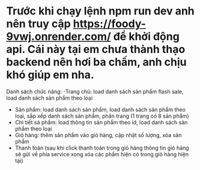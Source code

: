 # Trước khi chạy lệnh npm run dev anh nên truy cập https://foody-9vwj.onrender.com/ để khởi động api. Cái này tại em chưa thành thạo backend nên hơi ba chấm, anh chịu khó giúp em nha.

Danh sách chức năng:
-Trang chủ: load danh sách sản phẩm flash sale, load danh sách sản phẩm theo loại
- Sản phẩm: load danh sách sản phẩm, load danh sách sản phẩm theo loại, sắp xếp danh sách sản phẩm, phân trang (1 trang có 8 sản phẩm)
- Chi tiết sả phẩm: load thông tin sản phẩm theo id, load danh sách sản phẩm theo loại
- Giỏ hàng: thêm sản phẩm vào giỏ hàng, cập nhật số lượng, xóa sản phẩm
- Thanh toán (sau khi click thanh toán trong giỏ hàng thông tin giỏ hàng sẽ gửi về phía service xong xóa các phẩm hiện có trong giỏ hàng hiện tại)
